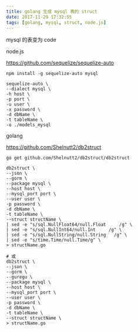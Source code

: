 ```yaml
---
title: golang 生成 mysql 表的 struct
date: 2017-11-29 17:32:55
tags: [golang, mysql, struct, node.js]
---
```


mysql 的表变为 code

<!--more-->

node.js

<https://github.com/sequelize/sequelize-auto>

```
npm install -g sequelize-auto mysql

sequelize-auto \
--dialect mysql \
-h host \
-p port \
-u user \
-x password \
-d dbName \
-t tableName \
-o ./models_mysql
```

golang

<https://github.com/Shelnutt2/db2struct>

```
go get github.com/Shelnutt2/db2struct/db2struct

db2struct \
--json \
--gorm \
--package mysql \
--host host \
--mysql_port port \
--user user \
-p password \
-d dbName \
-t tableName \
--struct structName \
| sed -e "s/sql.NullFloat64/null.Float     /g" \
| sed -e "s/sql.NullInt64/null.Int     /g" \
| sed -e "s/sql.NullString/null.String   /g" \
| sed -e "s/time.Time/null.Time/g" \
> structName.go

# 或
db2struct \
--json \
--gorm \
--guregu \
--package mysql \
--host host \
--mysql_port port \
--user user \
-p password \
-d dbName \
-t tableName \
--struct structName \
> structName.go
```


